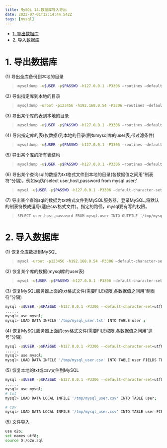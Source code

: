```yaml
---
title: MySQL 14.数据库导入导出
date: 2022-07-01T12:14:44.542Z
tags: [mysql]
---
```

- [1. 导出数据库](#1-导出数据库)
- [2. 导入数据库](#2-导入数据库)

# 1. 导出数据库

(1) 导出全库备份到本地的目录

> ```bash
> mysqldump -u$USER -p$PASSWD -h127.0.0.1 -P3306 –routines –default-character-set=utf8 –lock-all-tables –add-drop-database -A > db.all.sql
> ```

(2) 导出指定库到本地的目录

> ```bash
> mysqldump -uroot -p123456 -h192.168.0.54 -P3306 –routines –default-character-set=utf8 –databases taobao > db.sql
> ```

(3) 导出某个库的表到本地的目录

> ```bash
> mysqldump -u$USER -p$PASSWD -h127.0.0.1 -P3306 –routines –default-character-set=utf8 –tables mysql user> db.table.sql
> ```

(4) 导出指定库的表(仅数据)到本地的目录(例如mysql库的user表,带过滤条件)

> ```bash
> mysqldump -u$USER -p$PASSWD -h127.0.0.1 -P3306 –routines –default-character-set=utf8 –no-create-db –no-create-info –tables mysql user –where=“host=‘localhost’”> db.table.sql
> ```

(5) 导出某个库的所有表结构

> ```bash
> mysqldump -u$USER -p$PASSWD -h127.0.0.1 -P3306 –routines –default-character-set=utf8 –no-data –databases mysql > db.nodata.sql
> ```

(6) 导出某个查询sql的数据为txt格式文件到本地的目录(各数据值之间用”制表符”分隔)，例如sql为’select user,host,password from mysql.user;’

> ```bash
> mysql -u$USER -p$PASSWD -h127.0.0.1 -P3306 –default-character-set=utf8 –skip-column-names -B -e ‘select user,host,password from mysql.user;’ > mysql_user.txt
> ```

(7) 导出某个查询sql的数据为txt格式文件到MySQL服务器，登录MySQL,将默认的制表符换成逗号(适应csv格式文件)。指定的路径，mysql要有写的权限。

> ```bash
> SELECT user,host,password FROM mysql.user INTO OUTFILE ‘/tmp/mysql_user.csv’ FIELDS TERMINATED BY ‘,’;
> ```

# 2. 导入数据库

(1) 恢复全库数据到MySQL

> ```bash
> mysql -uroot -p123456 -h192.168.0.54 -P3306 –default-character-set=utf8 < db.sql
> ```

(2) 恢复某个库的数据(mysql库的user表)

> ```bash
> mysql -u$USER -p$PASSWD -h127.0.0.1 -P3306 –default-character-set=utf8 mysql < db.table.sql
> ```

(3) 恢复MySQL服务器上面的txt格式文件(需要FILE权限,各数据值之间用”制表符”分隔)

```bash
mysql -u$USER -p$PASSWD -h127.0.0.1 -P3306 --default-character-set=utf8
......
mysql> use mysql;
mysql> LOAD DATA INFILE '/tmp/mysql_user.txt' INTO TABLE user ;
```

(4) 恢复MySQL服务器上面的csv格式文件(需要FILE权限,各数据值之间用”逗号”分隔)

```bash
mysql -u$USER -p$PASSWD -h127.0.0.1 -P3306 --default-character-set=utf8
......
mysql> use mysql;
mysql> LOAD DATA INFILE '/tmp/mysql_user.csv' INTO TABLE user FIELDS TERMINATED BY ',';
```

(5) 恢复本地的txt或csv文件到MySQL

```bash
mysql -u$USER -p$PASSWD -h127.0.0.1 -P3306 --default-character-set=utf8
......
mysql> use mysql;
# txt
mysql> LOAD DATA LOCAL INFILE '/tmp/mysql_user.csv' INTO TABLE user;

# csv
mysql> LOAD DATA LOCAL INFILE '/tmp/mysql_user.csv' INTO TABLE user FIELDS TERMINATED BY ',';
```

(5) 文件导入

```bash
use o2o;
set names utf8;
source D:/o2o.sql
```